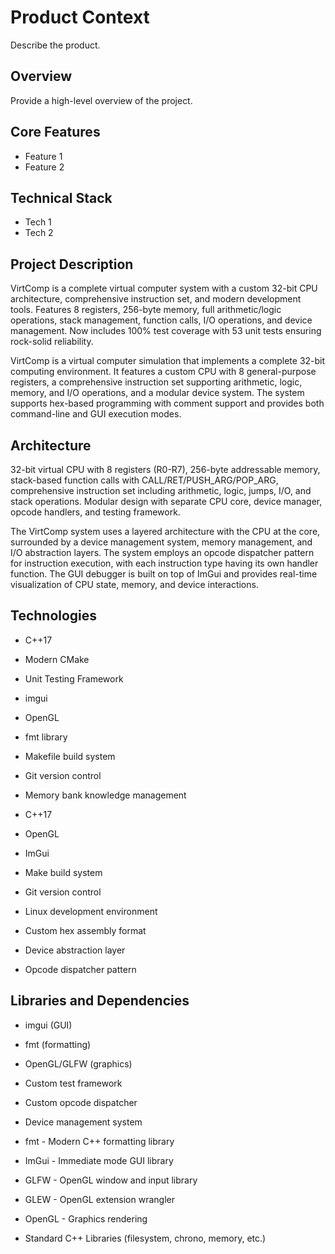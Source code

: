 # Product Context

Describe the product.

## Overview

Provide a high-level overview of the project.

## Core Features

- Feature 1
- Feature 2

## Technical Stack

- Tech 1
- Tech 2

## Project Description

VirtComp is a complete virtual computer system with a custom 32-bit CPU architecture, comprehensive instruction set, and modern development tools. Features 8 registers, 256-byte memory, full arithmetic/logic operations, stack management, function calls, I/O operations, and device management. Now includes 100% test coverage with 53 unit tests ensuring rock-solid reliability.



VirtComp is a virtual computer simulation that implements a complete 32-bit computing environment. It features a custom CPU with 8 general-purpose registers, a comprehensive instruction set supporting arithmetic, logic, memory, and I/O operations, and a modular device system. The system supports hex-based programming with comment support and provides both command-line and GUI execution modes.



## Architecture

32-bit virtual CPU with 8 registers (R0-R7), 256-byte addressable memory, stack-based function calls with CALL/RET/PUSH_ARG/POP_ARG, comprehensive instruction set including arithmetic, logic, jumps, I/O, and stack operations. Modular design with separate CPU core, device manager, opcode handlers, and testing framework.



The VirtComp system uses a layered architecture with the CPU at the core, surrounded by a device management system, memory management, and I/O abstraction layers. The system employs an opcode dispatcher pattern for instruction execution, with each instruction type having its own handler function. The GUI debugger is built on top of ImGui and provides real-time visualization of CPU state, memory, and device interactions.



## Technologies

- C++17
- Modern CMake
- Unit Testing Framework
- imgui
- OpenGL
- fmt library
- Makefile build system
- Git version control
- Memory bank knowledge management



- C++17
- OpenGL
- ImGui
- Make build system
- Git version control
- Linux development environment
- Custom hex assembly format
- Device abstraction layer
- Opcode dispatcher pattern



## Libraries and Dependencies

- imgui (GUI)
- fmt (formatting)
- OpenGL/GLFW (graphics)
- Custom test framework
- Custom opcode dispatcher
- Device management system



- fmt - Modern C++ formatting library
- ImGui - Immediate mode GUI library
- GLFW - OpenGL window and input library
- GLEW - OpenGL extension wrangler
- OpenGL - Graphics rendering
- Standard C++ Libraries (filesystem, chrono, memory, etc.)

